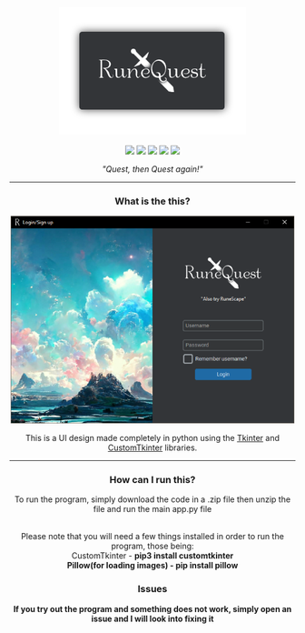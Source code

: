 <p align="center">
  <img src="github-assets/banner.png" />

  <br>
  <br>

  <!-- <img src="https://img.shields.io/badge/json-5E5C5C?style=for-the-badge&logo=json&logoColor=white" /> -->
  <img src="https://img.shields.io/badge/Python-FFD43B?style=for-the-badge&logo=python&logoColor=blue" />
  <img src="https://img.shields.io/badge/Windows-0078D6?style=for-the-badge&logo=windows&logoColor=white" />
  <img src="https://img.shields.io/badge/VSCode-0078D4?style=for-the-badge&logo=visual%20studio%20code&logoColor=white" />
  <img src="https://img.shields.io/github/issues-pr/ThatTakashi/Cyber-Runners?style=for-the-badge"/>
  <img src="https://img.shields.io/github/repo-size/ThatTakashi/Cyber-Runners?style=for-the-badge" />
  <p align="center"><i>"Quest, then Quest again!"</i></p>
  <hr>
</p>
<p align="center">
  <h3 align="center">What is the this?</h3>
  <p align="center">
    <img src="github-assets/login.png" width=500px/>
  </p>
  <p align="center">This is a UI design made completely in python using the <a href = "https://docs.python.org/3/library/tkinter.html">Tkinter</a> and <a href = "https://github.com/TomSchimansky/CustomTkinter">CustomTkinter</a> libraries.</p>
</p>
<hr>
<p align="center">
  <h3 align="center">How can I run this?</h3>
  <p align="center">To run the program, simply download the code in a .zip file then unzip the file and run the main app.py file <br><br></p>
  <p align="center">
  Please note that you will need a few things installed in order to run the program, those being:<br>
  CustomTkinter - <b>pip3 install customtkinter<b><br>
  Pillow(for loading images) - <b>pip install pillow<b></p>
  <h3 align="center">Issues</h3>
  <p align="center">If you try out the program and something does not work, simply open an issue and I will look into fixing it</p>
</p>

